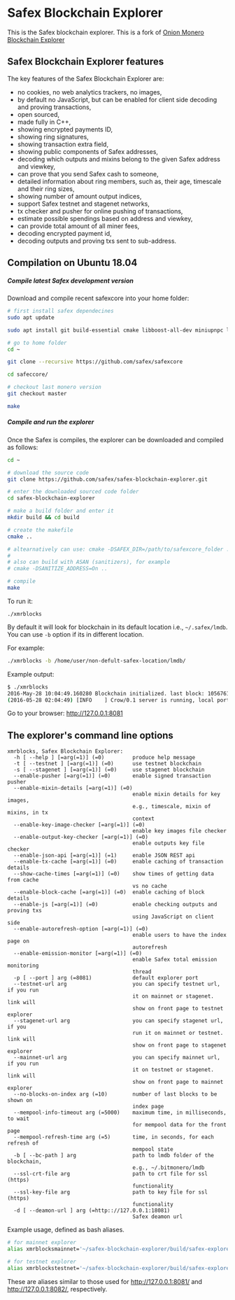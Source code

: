# Safex Blockchain Explorer

This is the Safex blockchain explorer. This is a fork of [Onion Monero Blockchain Explorer](https://github.com/moneroexamples/onion-monero-blockchain-explorer)



## Safex Blockchain Explorer features

The key features of the Safex Blockchain Explorer are:

 - no cookies, no web analytics trackers, no images,
 - by default no JavaScript, but can be enabled for client side decoding and proving transactions,
 - open sourced,
 - made fully in C++,
 - showing encrypted payments ID,
 - showing ring signatures,
 - showing transaction extra field,
 - showing public components of Safex addresses,
 - decoding which outputs and mixins belong to the given Safex address and viewkey,
 - can prove that you send Safex cash to someone,
 - detailed information about ring members, such as, their age, timescale and their ring sizes,
 - showing number of amount output indices,
 - support Safex testnet and stagenet networks,
 - tx checker and pusher for online pushing of transactions,
 - estimate possible spendings based on address and viewkey,
 - can provide total amount of all miner fees,
 - decoding encrypted payment id,
 - decoding outputs and proving txs sent to sub-address.



## Compilation on Ubuntu 18.04

##### Compile latest Safex development version

Download and compile recent safexcore into your home folder:

```bash
# first install safex dependecines
sudo apt update

sudo apt install git build-essential cmake libboost-all-dev miniupnpc libunbound-dev graphviz doxygen libunwind8-dev pkg-config libssl-dev libcurl4-openssl-dev libgtest-dev libreadline-dev libzmq3-dev libsodium-dev libpcsclite-dev

# go to home folder
cd ~

git clone --recursive https://github.com/safex/safexcore

cd safeccore/

# checkout last monero version
git checkout master

make
```

##### Compile and run the explorer

Once the Safex is compiles, the explorer can be downloaded and compiled
as follows:

```bash
cd ~

# download the source code
git clone https://github.com/safex/safex-blockchain-explorer.git

# enter the downloaded sourced code folder
cd safex-blockchain-explorer

# make a build folder and enter it
mkdir build && cd build

# create the makefile
cmake ..

# altearnatively can use: cmake -DSAFEX_DIR=/path/to/safexcore_folder ..
#
# also can build with ASAN (sanitizers), for example
# cmake -DSANITIZE_ADDRESS=On ..

# compile
make
```


To run it:
```
./xmrblocks
```

By default it will look for blockchain in its default location i.e., `~/.safex/lmdb`.
You can use `-b` option if its in different location.

For example:

```bash
./xmrblocks -b /home/user/non-defult-safex-location/lmdb/
```

Example output:

```bash
$ ./xmrblocks
2016-May-28 10:04:49.160280 Blockchain initialized. last block: 1056761, d0.h0.m12.s47 time ago, current difficulty: 1517857750
(2016-05-28 02:04:49) [INFO    ] Crow/0.1 server is running, local port 8081
```

Go to your browser: http://127.0.0.1:8081

## The explorer's command line options

```
xmrblocks, Safex Blockchain Explorer:
  -h [ --help ] [=arg(=1)] (=0)         produce help message
  -t [ --testnet ] [=arg(=1)] (=0)      use testnet blockchain
  -s [ --stagenet ] [=arg(=1)] (=0)     use stagenet blockchain
  --enable-pusher [=arg(=1)] (=0)       enable signed transaction pusher
  --enable-mixin-details [=arg(=1)] (=0)
                                        enable mixin details for key images,
                                        e.g., timescale, mixin of mixins, in tx
                                        context
  --enable-key-image-checker [=arg(=1)] (=0)
                                        enable key images file checker
  --enable-output-key-checker [=arg(=1)] (=0)
                                        enable outputs key file checker
  --enable-json-api [=arg(=1)] (=1)     enable JSON REST api
  --enable-tx-cache [=arg(=1)] (=0)     enable caching of transaction details
  --show-cache-times [=arg(=1)] (=0)    show times of getting data from cache
                                        vs no cache
  --enable-block-cache [=arg(=1)] (=0)  enable caching of block details
  --enable-js [=arg(=1)] (=0)           enable checking outputs and proving txs
                                        using JavaScript on client side
  --enable-autorefresh-option [=arg(=1)] (=0)
                                        enable users to have the index page on
                                        autorefresh
  --enable-emission-monitor [=arg(=1)] (=0)
                                        enable Safex total emission monitoring
                                        thread
  -p [ --port ] arg (=8081)             default explorer port
  --testnet-url arg                     you can specify testnet url, if you run
                                        it on mainnet or stagenet. link will
                                        show on front page to testnet explorer
  --stagenet-url arg                    you can specify stagenet url, if you
                                        run it on mainnet or testnet. link will
                                        show on front page to stagenet explorer
  --mainnet-url arg                     you can specify mainnet url, if you run
                                        it on testnet or stagenet. link will
                                        show on front page to mainnet explorer
  --no-blocks-on-index arg (=10)        number of last blocks to be shown on
                                        index page
  --mempool-info-timeout arg (=5000)    maximum time, in milliseconds, to wait
                                        for mempool data for the front page
  --mempool-refresh-time arg (=5)       time, in seconds, for each refresh of
                                        mempool state
  -b [ --bc-path ] arg                  path to lmdb folder of the blockchain,
                                        e.g., ~/.bitmonero/lmdb
  --ssl-crt-file arg                    path to crt file for ssl (https)
                                        functionality
  --ssl-key-file arg                    path to key file for ssl (https)
                                        functionality
  -d [ --deamon-url ] arg (=http:://127.0.0.1:18081)
                                        Safex deamon url
```

Example usage, defined as bash aliases.

```bash
# for mainnet explorer
alias xmrblocksmainnet='~/safex-blockchain-explorer/build/safex-explorer --port 8081 --testnet-url "http://127.0.0.1:8082" --enable-pusher --enable-emission-monitor'

# for testnet explorer
alias xmrblockstestnet='~/safex-blockchain-explorer/build/safex-explorer -t --port 8082 --mainnet-url "http://127.0.0.1:8081" --enable-pusher --enable-emission-monitor'
```

These are aliases similar to those used for http://127.0.0.1:8081/ and http://127.0.0.1:8082/, respectively.
